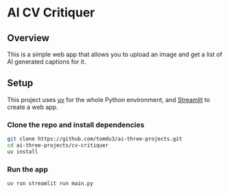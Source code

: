 # AI CV Critiquer

## Overview

This is a simple web app that allows you to upload an image and get a list of AI generated captions for it.

## Setup

This project uses [uv](https://docs.astral.sh/uv/guides/install-python/) for the whole Python environment, and [Streamlit](https://streamlit.io/) to create a web app.

### Clone the repo and install dependencies

```bash
git clone https://github.com/tomdu3/ai-three-projects.git
cd ai-three-projects/cv-critiquer
uv install
```

### Run the app

```bash
uv run streamlit run main.py
```
